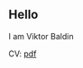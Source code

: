 ## Hello
I am Viktor Baldin

CV: [pdf](https://github.com/victorbaldin56/cv/blob/main/CV_BaldinVA.pdf)
